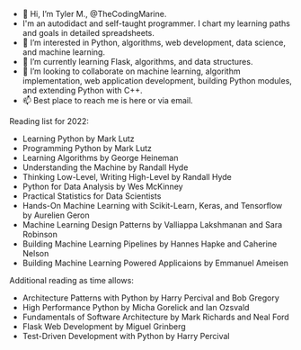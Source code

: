 - 👋 Hi, I’m Tyler M., @TheCodingMarine.
- I'm an autodidact and self-taught programmer. I chart my learning paths and goals in detailed spreadsheets.
- 👀 I’m interested in Python, algorithms, web development, data science, and machine learning.
- 🌱 I’m currently learning Flask, algorithms, and data structures.
- 💞️ I’m looking to collaborate on machine learning, algorithm implementation, web application development, building Python modules, and extending Python with C++.
- 📫 Best place to reach me is here or via email. 


Reading list for 2022:
- Learning Python by Mark Lutz
- Programming Python by Mark Lutz
- Learning Algorithms by George Heineman
- Understanding the Machine by Randall Hyde
- Thinking Low-Level, Writing High-Level by Randall Hyde
- Python for Data Analysis by Wes McKinney
- Practical Statistics for Data Scientists
- Hands-On Machine Learning with Scikit-Learn, Keras, and Tensorflow by Aurelien Geron
- Machine Learning Design Patterns by Valliappa Lakshmanan and Sara Robinson
- Building Machine Learning Pipelines by Hannes Hapke and Caherine Nelson
- Building Machine Learning Powered Applicaions by Emmanuel Ameisen

Additional reading as time allows:
- Architecture Patterns with Python by Harry Percival and Bob Gregory
- High Performance Python by Micha Gorelick and Ian Ozsvald
- Fundamentals of Software Architecture by Mark Richards and Neal Ford
- Flask Web Development by Miguel Grinberg
- Test-Driven Development with Python by Harry Percival
<!---
TheCodingMarine/TheCodingMarine is a ✨ special ✨ repository because its `README.md` (this file) appears on your GitHub profile.
You can click the Preview link to take a look at your changes.
--->
